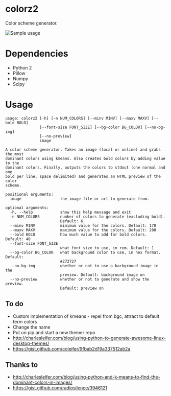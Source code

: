 # colorz2
Color scheme generator.

![Sample usage](https://u.teknik.io/h9HQwd.png)

# Dependencies
- Python 2
- Pillow
- Numpy
- Scipy

# Usage
```
usage: colorz2 [-h] [-n NUM_COLORS] [--minv MINV] [--maxv MAXV] [--bold BOLD]
               [--font-size FONT_SIZE] [--bg-color BG_COLOR] [--no-bg-img]
               [--no-preview]
               image

A color scheme generator. Takes an image (local or online) and grabs the most
dominant colors using kmeans. Also creates bold colors by adding value to the
dominant colors. Finally, outputs the colors to stdout (one normal and one
bold per line, space delimited) and generates an HTML preview of the color
scheme.

positional arguments:
  image                 the image file or url to generate from.

optional arguments:
  -h, --help            show this help message and exit
  -n NUM_COLORS         number of colors to generate (excluding bold).
                        Default: 6
  --minv MINV           minimum value for the colors. Default: 170
  --maxv MAXV           maximum value for the colors. Default: 200
  --bold BOLD           how much value to add for bold colors. Default: 40
  --font-size FONT_SIZE
                        what font size to use, in rem. Default: 1
  --bg-color BG_COLOR   what background color to use, in hex format. Default:
                        #272727
  --no-bg-img           whether or not to use a background image in the
                        preview. Default: background image on
  --no-preview          whether or not to generate and show the preview.
                        Default: preview on
```

## To do
- Custom implementation of kmeans - repel from bgc,
attract to default term colors
- Change the name
- Put on pip and start a new themer repo
- http://charlesleifer.com/blog/using-python-to-generate-awesome-linux-desktop-themes/
- https://gist.github.com/coleifer/9fbab2d19a337512ab2a

## Thanks to
- http://charlesleifer.com/blog/using-python-and-k-means-to-find-the-dominant-colors-in-images/
- https://gist.github.com/radiosilence/3946121
